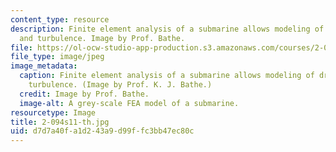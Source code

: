 ```yaml
---
content_type: resource
description: Finite element analysis of a submarine allows modeling of drag forces
  and turbulence. Image by Prof. Bathe.
file: https://ol-ocw-studio-app-production.s3.amazonaws.com/courses/2-094-finite-element-analysis-of-solids-and-fluids-ii-spring-2011/d7d7a40fa1d243a9d99ffc3bb47ec80c_2-094s11-th.jpg
file_type: image/jpeg
image_metadata:
  caption: Finite element analysis of a submarine allows modeling of drag forces and
    turbulence. (Image by Prof. K. J. Bathe.)
  credit: Image by Prof. Bathe.
  image-alt: A grey-scale FEA model of a submarine.
resourcetype: Image
title: 2-094s11-th.jpg
uid: d7d7a40f-a1d2-43a9-d99f-fc3bb47ec80c
---
```

